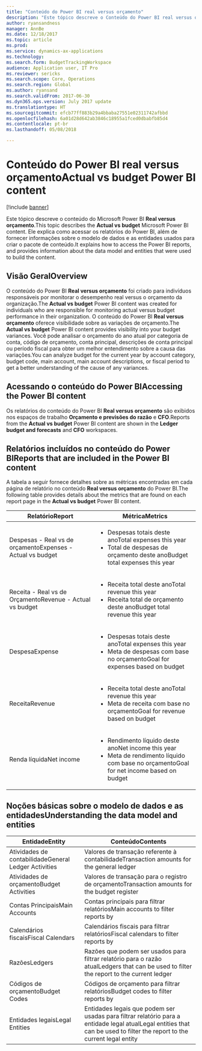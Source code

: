 ```yaml
---
title: "Conteúdo do Power BI real versus orçamento"
description: "Este tópico descreve o Conteúdo do Power BI real versus orçamento. Ele explica como acessar os relatórios incluídos no conteúdo, além de fornecer informações sobre o modelo de dados e as entidades usadas para criar o conteúdo."
author: ryansandness
manager: AnnBe
ms.date: 12/18/2017
ms.topic: article
ms.prod: 
ms.service: dynamics-ax-applications
ms.technology: 
ms.search.form: BudgetTrackingWorkspace
audience: Application user, IT Pro
ms.reviewer: sericks
ms.search.scope: Core, Operations
ms.search.region: Global
ms.author: ryansand
ms.search.validFrom: 2017-06-30
ms.dyn365.ops.version: July 2017 update
ms.translationtype: HT
ms.sourcegitcommit: efcb77ff883b29a4bbaba27551e02311742afbbd
ms.openlocfilehash: 6a01d28d642ab3846c18955a1fced0dbabfb85d4
ms.contentlocale: pt-br
ms.lasthandoff: 05/08/2018

---
```


# <a name="actual-vs-budget-power-bi-content"></a><span data-ttu-id="c3342-104">Conteúdo do Power BI real versus orçamento</span><span class="sxs-lookup"><span data-stu-id="c3342-104">Actual vs budget Power BI content</span></span>

[!include [banner](../includes/banner.md)]

<span data-ttu-id="c3342-105">Este tópico descreve o conteúdo do Microsoft Power BI **Real versus orçamento**.</span><span class="sxs-lookup"><span data-stu-id="c3342-105">This topic describes the **Actual vs budget** Microsoft Power BI content.</span></span> <span data-ttu-id="c3342-106">Ele explica como acessar os relatórios do Power BI, além de fornecer informações sobre o modelo de dados e as entidades usados para criar o pacote de conteúdo.</span><span class="sxs-lookup"><span data-stu-id="c3342-106">It explains how to access the Power BI reports, and provides information about the data model and entities that were used to build the content.</span></span> 

## <a name="overview"></a><span data-ttu-id="c3342-107">Visão Geral</span><span class="sxs-lookup"><span data-stu-id="c3342-107">Overview</span></span>

<span data-ttu-id="c3342-108">O conteúdo do Power BI **Real versus orçamento** foi criado para indivíduos responsáveis por monitorar o desempenho real versus o orçamento da organização.</span><span class="sxs-lookup"><span data-stu-id="c3342-108">The **Actual vs budget** Power BI content was created for individuals who are responsible for monitoring actual versus budget performance in their organization.</span></span> <span data-ttu-id="c3342-109">O conteúdo do Power BI **Real versus orçamento** oferece visibilidade sobre as variações de orçamento.</span><span class="sxs-lookup"><span data-stu-id="c3342-109">The **Actual vs budget** Power BI content provides visibility into your budget variances.</span></span> <span data-ttu-id="c3342-110">Você pode analisar o orçamento do ano atual por categoria de conta, código de orçamento, conta principal, descrições de conta principal ou período fiscal para obter um melhor entendimento sobre a causa das variações.</span><span class="sxs-lookup"><span data-stu-id="c3342-110">You can analyze budget for the current year by account category, budget code, main account, main account descriptions, or fiscal period to get a better understanding of the cause of any variances.</span></span> 

## <a name="accessing-the-power-bi-content"></a><span data-ttu-id="c3342-111">Acessando o conteúdo do Power BI</span><span class="sxs-lookup"><span data-stu-id="c3342-111">Accessing the Power BI content</span></span>
<span data-ttu-id="c3342-112">Os relatórios do conteúdo do Power BI **Real versus orçamento** são exibidos nos espaços de trabalho **Orçamento e previsões do razão** e **CFO**.</span><span class="sxs-lookup"><span data-stu-id="c3342-112">Reports from the **Actual vs budget** Power BI content are shown in the **Ledger budget and forecasts** and **CFO** workspaces.</span></span>

## <a name="reports-that-are-included-in-the-power-bi-content"></a><span data-ttu-id="c3342-113">Relatórios incluídos no conteúdo do Power BI</span><span class="sxs-lookup"><span data-stu-id="c3342-113">Reports that are included in the Power BI content</span></span>
<span data-ttu-id="c3342-114">A tabela a seguir fornece detalhes sobre as métricas encontradas em cada página de relatório no conteúdo **Real versus orçamento** do Power BI.</span><span class="sxs-lookup"><span data-stu-id="c3342-114">The following table provides details about the metrics that are found on each report page in the **Actual vs budget** Power BI content.</span></span>


|           <span data-ttu-id="c3342-115">Relatório</span><span class="sxs-lookup"><span data-stu-id="c3342-115">Report</span></span>            |                                       <span data-ttu-id="c3342-116">Métrica</span><span class="sxs-lookup"><span data-stu-id="c3342-116">Metrics</span></span>                                        |
|-----------------------------|--------------------------------------------------------------------------------------|
| <span data-ttu-id="c3342-117">Despesas - Real vs de orçamento</span><span class="sxs-lookup"><span data-stu-id="c3342-117">Expenses - Actual vs budget</span></span> |  <ul><li><span data-ttu-id="c3342-118">Despesas totais deste ano</span><span class="sxs-lookup"><span data-stu-id="c3342-118">Total expenses this year</span></span></li><li><span data-ttu-id="c3342-119">Total de despesas de orçamento deste ano</span><span class="sxs-lookup"><span data-stu-id="c3342-119">Budget total expenses this year</span></span></li></ul>  |
| <span data-ttu-id="c3342-120">Receita - Real vs de Orçamento</span><span class="sxs-lookup"><span data-stu-id="c3342-120">Revenue - Actual vs budget</span></span>  |   <ul><li><span data-ttu-id="c3342-121">Receita total deste ano</span><span class="sxs-lookup"><span data-stu-id="c3342-121">Total revenue this year</span></span></li><li><span data-ttu-id="c3342-122">Receita total de orçamento deste ano</span><span class="sxs-lookup"><span data-stu-id="c3342-122">Budget total revenue this year</span></span></li><ul>    |
|           <span data-ttu-id="c3342-123">Despesa</span><span class="sxs-lookup"><span data-stu-id="c3342-123">Expense</span></span>           | <ul><li><span data-ttu-id="c3342-124">Despesas totais deste ano</span><span class="sxs-lookup"><span data-stu-id="c3342-124">Total expenses this year</span></span></li><li><span data-ttu-id="c3342-125">Meta de despesas com base no orçamento</span><span class="sxs-lookup"><span data-stu-id="c3342-125">Goal for expenses based on budget</span></span> </li><ul> |
|           <span data-ttu-id="c3342-126">Receita</span><span class="sxs-lookup"><span data-stu-id="c3342-126">Revenue</span></span>           |  <ul><li><span data-ttu-id="c3342-127">Receita total deste ano</span><span class="sxs-lookup"><span data-stu-id="c3342-127">Total revenue this year</span></span></li><li><span data-ttu-id="c3342-128">Meta de receita com base no orçamento</span><span class="sxs-lookup"><span data-stu-id="c3342-128">Goal for revenue based on budget</span></span> </li><ul>  |
|         <span data-ttu-id="c3342-129">Renda líquida</span><span class="sxs-lookup"><span data-stu-id="c3342-129">Net income</span></span>          |  <ul><li><span data-ttu-id="c3342-130">Rendimento líquido deste ano</span><span class="sxs-lookup"><span data-stu-id="c3342-130">Net income this year</span></span></li><li><span data-ttu-id="c3342-131">Meta de rendimento líquido com base no orçamento</span><span class="sxs-lookup"><span data-stu-id="c3342-131">Goal for net income based on budget</span></span> </li><ul>  |

## <a name="understanding-the-data-model-and-entities"></a><span data-ttu-id="c3342-132">Noções básicas sobre o modelo de dados e as entidades</span><span class="sxs-lookup"><span data-stu-id="c3342-132">Understanding the data model and entities</span></span>

|          <span data-ttu-id="c3342-133">Entidade</span><span class="sxs-lookup"><span data-stu-id="c3342-133">Entity</span></span>           |                                     <span data-ttu-id="c3342-134">Conteúdo</span><span class="sxs-lookup"><span data-stu-id="c3342-134">Contents</span></span>                                     |
|---------------------------|----------------------------------------------------------------------------------|
| <span data-ttu-id="c3342-135">Atividades de contabilidade</span><span class="sxs-lookup"><span data-stu-id="c3342-135">General Ledger Activities</span></span> |                    <span data-ttu-id="c3342-136">Valores de transação referente à contabilidade</span><span class="sxs-lookup"><span data-stu-id="c3342-136">Transaction amounts for the general ledger</span></span>                    |
|     <span data-ttu-id="c3342-137">Atividades de orçamento</span><span class="sxs-lookup"><span data-stu-id="c3342-137">Budget Activities</span></span>     |                   <span data-ttu-id="c3342-138">Valores de transação para o registro de orçamento</span><span class="sxs-lookup"><span data-stu-id="c3342-138">Transaction amounts for the budget register</span></span>                    |
|       <span data-ttu-id="c3342-139">Contas Principais</span><span class="sxs-lookup"><span data-stu-id="c3342-139">Main Accounts</span></span>       |                        <span data-ttu-id="c3342-140">Contas principais para filtrar relatórios</span><span class="sxs-lookup"><span data-stu-id="c3342-140">Main accounts to filter reports by</span></span>                        |
|     <span data-ttu-id="c3342-141">Calendários fiscais</span><span class="sxs-lookup"><span data-stu-id="c3342-141">Fiscal Calendars</span></span>      |                      <span data-ttu-id="c3342-142">Calendários fiscais para filtrar relatórios</span><span class="sxs-lookup"><span data-stu-id="c3342-142">Fiscal calendars to filter reports by</span></span>                       |
|          <span data-ttu-id="c3342-143">Razões</span><span class="sxs-lookup"><span data-stu-id="c3342-143">Ledgers</span></span>          |       <span data-ttu-id="c3342-144">Razões que podem ser usados para filtrar relatório para o razão atual</span><span class="sxs-lookup"><span data-stu-id="c3342-144">Ledgers that can be used to filter the report to the current ledger</span></span>        |
|       <span data-ttu-id="c3342-145">Códigos de orçamento</span><span class="sxs-lookup"><span data-stu-id="c3342-145">Budget Codes</span></span>        |                        <span data-ttu-id="c3342-146">Códigos de orçamento para filtrar relatórios</span><span class="sxs-lookup"><span data-stu-id="c3342-146">Budget codes to filter reports by</span></span>                         |
|      <span data-ttu-id="c3342-147">Entidades legais</span><span class="sxs-lookup"><span data-stu-id="c3342-147">Legal Entities</span></span>       | <span data-ttu-id="c3342-148">Entidades legais que podem ser usadas para filtrar relatório para a entidade legal atual</span><span class="sxs-lookup"><span data-stu-id="c3342-148">Legal entities that can be used to filter the report to the current legal entity</span></span> |


